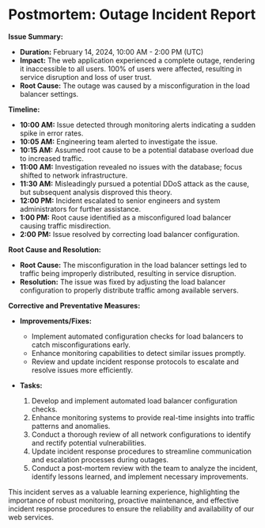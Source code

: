 # Postmortem: Outage Incident Report

**Issue Summary:**

- **Duration:** February 14, 2024, 10:00 AM - 2:00 PM (UTC)
- **Impact:** The web application experienced a complete outage, rendering it inaccessible to all users. 100% of users were affected, resulting in service disruption and loss of user trust.
- **Root Cause:** The outage was caused by a misconfiguration in the load balancer settings.

**Timeline:**

- **10:00 AM:** Issue detected through monitoring alerts indicating a sudden spike in error rates.
- **10:05 AM:** Engineering team alerted to investigate the issue.
- **10:15 AM:** Assumed root cause to be a potential database overload due to increased traffic.
- **11:00 AM:** Investigation revealed no issues with the database; focus shifted to network infrastructure.
- **11:30 AM:** Misleadingly pursued a potential DDoS attack as the cause, but subsequent analysis disproved this theory.
- **12:00 PM:** Incident escalated to senior engineers and system administrators for further assistance.
- **1:00 PM:** Root cause identified as a misconfigured load balancer causing traffic misdirection.
- **2:00 PM:** Issue resolved by correcting load balancer configuration.

**Root Cause and Resolution:**

- **Root Cause:** The misconfiguration in the load balancer settings led to traffic being improperly distributed, resulting in service disruption.
- **Resolution:** The issue was fixed by adjusting the load balancer configuration to properly distribute traffic among available servers.

**Corrective and Preventative Measures:**

- **Improvements/Fixes:**
  - Implement automated configuration checks for load balancers to catch misconfigurations early.
  - Enhance monitoring capabilities to detect similar issues promptly.
  - Review and update incident response protocols to escalate and resolve issues more efficiently.

- **Tasks:**
  1. Develop and implement automated load balancer configuration checks.
  2. Enhance monitoring systems to provide real-time insights into traffic patterns and anomalies.
  3. Conduct a thorough review of all network configurations to identify and rectify potential vulnerabilities.
  4. Update incident response procedures to streamline communication and escalation processes during outages.
  5. Conduct a post-mortem review with the team to analyze the incident, identify lessons learned, and implement necessary improvements.

This incident serves as a valuable learning experience, highlighting the importance of robust monitoring, proactive maintenance, and effective incident response procedures to ensure the reliability and availability of our web services.
